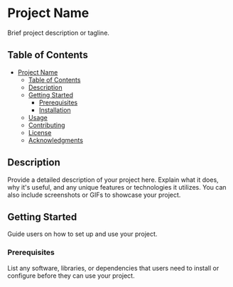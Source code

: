 # Project Name

Brief project description or tagline.

## Table of Contents
- [Project Name](#project-name)
  - [Table of Contents](#table-of-contents)
  - [Description](#description)
  - [Getting Started](#getting-started)
    - [Prerequisites](#prerequisites)
    - [Installation](#installation)
  - [Usage](#usage)
  - [Contributing](#contributing)
  - [License](#license)
  - [Acknowledgments](#acknowledgments)

## Description

Provide a detailed description of your project here. Explain what it does, why it's useful, and any unique features or technologies it utilizes. You can also include screenshots or GIFs to showcase your project.

## Getting Started

Guide users on how to set up and use your project. 

### Prerequisites

List any software, libraries, or dependencies that users need to install or configure before they can use your project.

